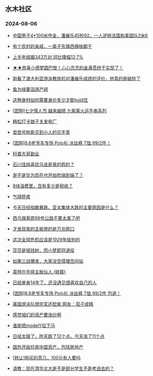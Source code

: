 ## 水木社区 
### 2024-08-06

+ [中国男子4*100米夺金，潘展乐45秒92，一人逆转法国和美国队2米6](https://www.newsmth.net/nForum/article/Olympic/1578380)

+ [有个农村的亲戚，一辈子东搞西搞啥都干](https://www.newsmth.net/nForum/article/FamilyLife/1766802080)

+ [上半年结婚343万对 同比降幅12·7%](https://www.newsmth.net/nForum/article/OurEstate/3051279)

+ [★★恭喜小德梦圆巴黎！心心念念的金满贯终于实现了！](https://www.newsmth.net/nForum/article/Tennis/1177350)

+ [刚看了澳大利亚游泳教练的对潘展乐成绩的评价，他真的是破防了](https://www.newsmth.net/nForum/article/MMJoke/1634822428)

+ [鱼为啥要洄游产卵](https://www.newsmth.net/nForum/article/Geography/591797)

+ [这种身材如何需要身价多少才能hold住](https://www.newsmth.net/nForum/article/Love/6305249)

+ [[团购]七夕情人节 越来越顺 九紫离火运手串系列](https://www.newsmth.net/nForum/article/ADAgent_TG/1324164)

+ [韩松打卡娘子关发电厂](https://www.newsmth.net/nForum/article/NetNovel/489622)

+ [尝尝号称能见到小人的见手青](https://www.newsmth.net/nForum/article/Food/1717792)

+ [[团购]8.6老爷车专场 Polo衫 冰丝裤 T恤 99/2件！](https://www.newsmth.net/nForum/article/ADAgent_TG/1324221)

+ [科普大哥副业](https://www.newsmth.net/nForum/article/WorkingLife/123812)

+ [石川佳纯喜欢马龙是真的假的？](https://www.newsmth.net/nForum/article/Olympic/1584926)

+ [是不是华为现在也开始吹端到端了？](https://www.newsmth.net/nForum/article/GreenAuto/1642843)

+ [8块油费里，含有多少是税收？](https://www.newsmth.net/nForum/article/AutoWorld/1944885653)

+ [气得肝疼](https://www.newsmth.net/nForum/article/FamilyLife/1766804083)

+ [今天日经指数暴跌、亚太集体大跌的主要原因是什么？](https://www.newsmth.net/nForum/article/Stock/10901755)

+ [西乌旗草原99号公路不要太美了吧](https://www.newsmth.net/nForum/article/AutoTravel/13658530)

+ [才发现我的主板带的是万兆网口](https://www.newsmth.net/nForum/article/CompMarket/544325824)

+ [这次全球危机应该是1929年级别的](https://www.newsmth.net/nForum/article/OurEstate/3021630)

+ [莎莎是摇钱树，而小梦即将退役](https://www.newsmth.net/nForum/article/Pingpang/8764)

+ [如果三战爆发，大家没空搭理空间站](https://www.newsmth.net/nForum/article/Aero/460956)

+ [英特尔手搓主板仙人 (转载)](https://www.newsmth.net/nForum/article/METech/487701)

+ [已经单身14年了，还没遇见很喜欢自己的人](https://www.newsmth.net/nForum/article/Love/6305516)

+ [[团购]8.6老爷车专场 Polo衫 冰丝裤 T恤 99/2件 包退！](https://www.newsmth.net/nForum/article/ADAgent_TG/1324221)

+ [美国游泳队颁完奖还脸紫 网友：茄子成精](https://www.newsmth.net/nForum/article/MMJoke/1634822567)

+ [感觉咱们的资产要涨价啊](https://www.newsmth.net/nForum/article/OurEstate/3052777)

+ [谁能把modelY拉下马](https://www.newsmth.net/nForum/article/GreenAuto/1641725)

+ [日经太狠了，昨天跌了12个点，今天涨了11个点](https://www.newsmth.net/nForum/article/Stock/10901885)

+ [国外开始抄底中国资产，包括房地产](https://www.newsmth.net/nForum/article/OurEstate/3052126)

+ [[转让]刚买的茶几，100元有人要吗](https://www.newsmth.net/nForum/article/SecondMarket/2096190)

+ [请教：现在清华北大是不是部分学生不是考进去的？](https://www.newsmth.net/nForum/article/QingJiao/883053)

